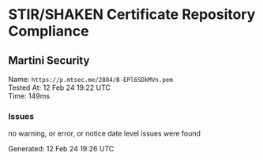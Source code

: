 # STIR/SHAKEN Certificate Repository Compliance

## Martini Security

Name: `https://p.mtsec.me/2884/B-EPl6SDkMVn.pem`\
Tested At: 12 Feb 24 19:22 UTC\
Time: 149ms

### Issues

no warning, or error, or notice date level issues were found

Generated: 12 Feb 24 19:26 UTC